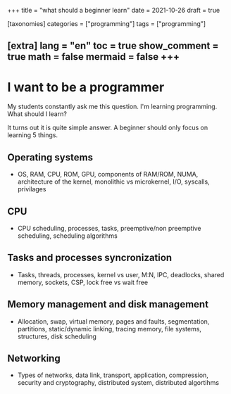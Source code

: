 +++
title = "what should a beginner learn"
date = 2021-10-26
draft = true 
 

[taxonomies]
categories = ["programming"]
tags = ["programming"]

[extra]
lang = "en"
toc = true
show_comment = true
math = false
mermaid = false
+++
---

# I want to be a programmer

My students constantly ask me this question. I'm learning programming. What should I learn?

It turns out it is quite simple answer. A beginner should only focus on learning 5 things. 


<!-- more -->

## Operating systems

- OS, RAM, CPU, ROM, GPU, components of RAM/ROM, NUMA, architecture of the kernel, monolithic vs microkernel, I/O, syscalls, privilages 

## CPU

- CPU scheduling, processes, tasks, preemptive/non preemptive scheduling, scheduling algorithms

## Tasks and processes syncronization

- Tasks, threads, processes, kernel vs user, M:N, IPC, deadlocks, shared memory, sockets, CSP, lock free vs wait free

## Memory management and disk management

- Allocation, swap, virtual memory, pages and faults, segmentation, partitions, static/dynamic linking, tracing memory, file systems, structures, disk scheduling

## Networking

- Types of networks, data link, transport, application, compression, security and cryptography, distributed system, distributed algortihms